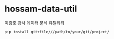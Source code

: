 # hossam-data-util

이광호 강사 데이터 분석 유틸리티 


```shell
pip install git+file///path/to/your/git/project/
```